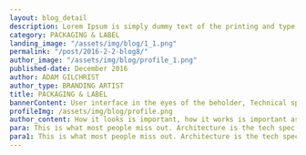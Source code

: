 ```yaml
---
layout: blog_detail
description: Lorem Ipsum is simply dummy text of the printing and type setting industry. Dummy text of the...
category: PACKAGING & LABEL
landing_image: "/assets/img/blog/1_1.png"
permalink: "/post/2016-2-2-blog8/"
author_image: "/assets/img/blog/profile_1.png"
published-date: December 2016
author: ADAM GILCHRIST
author_type: BRANDING ARTIST
title: PACKAGING & LABEL
bannerContent: User interface in the eyes of the beholder, Technical specifications is what it is made of. User experience is in their mind.
profileImg: /assets/img/blog/profile.png
author_content: How it looks is important, how it works is important as well, but both pales in comparison to the feeling a user gets when they use it.
para: This is what most people miss out. Architecture is the tech spec, UI is how it looks and UX is the feeling you get. Appiness, with our innovation and creative conceit, ensures that technically and visually the project is perfect while providing a pleasurable user experience.
para1: This is what most people miss out. Architecture is the tech spec, UI is how it looks and UX is the feeling you get. Appiness, with our innovation and creative conceit, ensures that technically and visually the project is perfect while providing a pleasurable user experience.This is what most people miss out. Architecture is the tech spec, UI is how it looks and UX is the feeling you get. Appiness, with our innovation and creative conceit, ensures that technically and visually the project is perfect while providing a pleasurable user experience.This is what most people miss out. Architecture is the tech spec, UI is how it looks and UX is the feeling you get. Appiness, with our innovation and creative conceit, ensures that technically and visually the project is perfect while providing a pleasurable user experience.This is what most people miss out. Architecture is the tech spec, UI is how it looks and UX is the feeling you get. Appiness, with our innovation and creative conceit, ensures that technically and visually the project is perfect while providing a pleasurable user experience.
---
```

